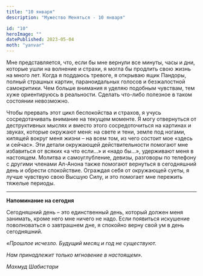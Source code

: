 ```yaml
---
title: "10 января"
description: "Мужество Меняться - 10 января"

id: "10"
heroImage: ""
datePublished: 2023-05-04
moth: "yanvar"
---
```


Мне представляется, что, если бы мне вернули все минуты, часы и дни, которые
ушли на волнение и страхи, я могла бы продлить свою жизнь на много лет. Когда
я поддаюсь тревоге, я открываю ящик Пандоры, полный страшных картин,
параноидальных голосов и безжалостной самокритики. Чем больше внимания я
уделяю подобным чувствам, тем хуже ориентируюсь в реальности. Сделать что-либо
полезное в таком состоянии невозможно.

Чтобы прервать этот цикл беспокойства и страхов, я учусь сосредотачивать
внимание на текущем моменте. Я могу отвернуться от деструктивных мыслях и
вместо этого сосредоточиться на картинах и звуках, которые окружают меня: на
свете и тени, земле под ногами, кипящей вокруг меня жизни – на всем том, из
чего состоит мое «здесь и сейчас». Эти детали окружающей действительности
помогают мне избавиться от всяких «а что если…» и «надо бы…», удерживают меня
в настоящем. Молитва и самоуглубление, девизы, разговоры по телефону с другими
членами Ал-Анона также помогают вернуться в сегодняшний день и обрести
спокойствие. Ограждая себя от окружающей суеты, я лучше чувствую свою Высшую
Силу, и это помогает мне пережить тяжелые периоды.

---

**Напоминание на сегодня**

Сегодняшний день – это единственный день, который должен меня занимать, кроме
него мне ничего не надо. Если появиться искушение поволноваться о завтрашнем
дне, я спокойно верну свой ум в день сегодняшний.

_«Прошлое исчезло. Будущий месяц и год не существуют._

_Нам принадлежит только мгновение в настоящем»._

_Махмуд Шабистари_
